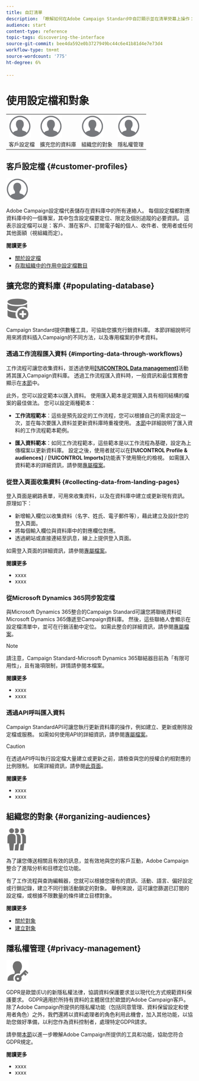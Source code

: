 ```yaml
---
title: 自訂清單
description: 「瞭解如何在Adobe Campaign Standard中自訂顯示並在清單熒幕上操作：排序、篩選、刪除或複製元素。 列出畫面會顯示一或多個指定資源的元素。」
audience: start
content-type: reference
topic-tags: discovering-the-interface
source-git-commit: bee4da592e0b3727949bc44c6e41b81d4e7e73d4
workflow-type: tm+mt
source-wordcount: '775'
ht-degree: 6%

---
```



# 使用設定檔和對象

<table>
<tr>
    <td valign="top">
        <a href="../../start/using/work-with-audiences.md"><img width="60px" alt="條件" src="assets/icon_profile.svg"/></a>
    </td>
    <td valign="top">
        <a href="../../api/using/creating-a-service.md"><img width="60px" alt="條件" src="assets/icon_profile.svg"/></a>
    </td>
    <td valign="top">
        <a href="../../api/using/interacting-with-custom-resources.md"><img width="60px" alt="條件" src="assets/icon_profile.svg"/></a>
    </td>
    <td valign="top">
        <a href="../../api/using/interacting-with-marketing-history.md"><img width="60px" alt="條件" src="assets/icon_profile.svg"/></a>
    </td>
</tr>
<tr>
<td>客戶設定檔</td>
<td>擴充您的資料庫</td>
<td>組織您的對象</td>
<td>隱私權管理</td>
</tr>
</table>

## 客戶設定檔 {#customer-profiles}

<img width="60px" alt="條件" src="assets/icon_profile.svg"/>

Adobe Campaign設定檔代表儲存在資料庫中的所有連絡人。 每個設定檔都對應資料庫中的一個專案，其中包含設定檔要定位、限定及個別追蹤的必要資訊。 這表示設定檔可以是：客戶、潛在客戶、訂閱電子報的個人、收件者、使用者或任何其他面額（視組織而定）。

**閱讀更多**

* [關於設定檔](../../audiences/using/about-profiles.md)
* [存取組織中的作用中設定檔數目](../../audiences/using/active-profiles.md)

## 擴充您的資料庫 {#populating-database}

<img width="60px" alt="條件" src="assets/icon_populate.svg"/>

Campaign Standard提供數種工具，可協助您擴充行銷資料庫。 本節詳細說明可用來將資料插入Campaign的不同方法，以及專用檔案的參考資料。

### 透過工作流程匯入資料 {#importing-data-through-workflows}

工作流程可讓您收集資料，並透過使用[**[!UICONTROL Data management]**](../../automating/using/about-data-management-activities.md)活動將其匯入Campaign資料庫。 透過工作流程匯入資料時，一般資訊和最佳實務會顯示在[本節](../../automating/using/about-data-import-and-export.md)中。

此外，您可以設定範本以匯入資料。 使用匯入範本是定期匯入具有相同結構的檔案的最佳做法。 您可以設定兩種範本：

* **工作流程範本**：這些是預先設定的工作流程，您可以根據自己的需求設定一次，並在每次要匯入資料並更新資料庫時重複使用。 [本節](../../automating/using/creating-import-workflow-templates.md)中詳細說明了匯入資料的工作流程範本範例。

* **匯入資料範本**：如同工作流程範本，這些範本是以工作流程為基礎，設定為上傳檔案以更新資料庫。 設定之後，使用者就可以在&#x200B;**[!UICONTROL Profile & audiences]** / **[!UICONTROL Imports]**&#x200B;功能表下使用簡化的檢視。 如需匯入資料範本的詳細資訊，請參閱[專屬檔案](../../automating/using/importing-data-with-import-templates.md)。

### 從登入頁面收集資料 {#collecting-data-from-landing-pages}

登入頁面是網路表單，可用來收集資料，以及在資料庫中建立或更新現有資訊。 原理如下：

* 新增輸入欄位以收集資料（名字、姓氏、電子郵件等），藉此建立及設計您的登入頁面。
* 將每個輸入欄位與資料庫中的對應欄位對應。
* 透過網站或直接連結至訊息，線上上提供登入頁面。

如需登入頁面的詳細資訊，請參閱[專屬檔案](../../channels/using/getting-started-with-landing-pages.md)。

**閱讀更多**

* xxxx
* xxxx

### 從Microsoft Dynamics 365同步設定檔

與Microsoft Dynamics 365整合的Campaign Standard可讓您將聯絡資料從Microsoft Dynamics 365傳遞至Campaign資料庫。
然後，這些聯絡人會顯示在設定檔清單中，並可在行銷活動中定位。 如需此整合的詳細資訊，請參閱[專屬檔案](../../integrating/using/d365-acs-get-started.md)。

>[!NOTE]
>
>請注意，Campaign Standard-Microsoft Dynamics 365聯結器目前為「有限可用性」，且有幾項限制，詳情請參閱本檔案。

**閱讀更多**

* xxxx
* xxxx

### 透過API呼叫匯入資料

Campaign StandardAPI可讓您執行更新資料庫的操作，例如建立、更新或刪除設定檔或服務。 如需如何使用API的詳細資訊，請參閱[專屬檔案](../../api/using/get-started-apis.md)。

>[!CAUTION]
>
>在透過API呼叫執行設定檔大量建立或更新之前，請檢查與您的授權合約相對應的比例限制。 如需詳細資訊，請參閱[此頁面](https://helpx.adobe.com/legal/product-descriptions/campaign-standard.html#ITInfrastructureResourcesbyActiveProfilesTiers)。

**閱讀更多**

* xxxx
* xxxx

## 組織您的對象 {#organizing-audiences}

<img width="60px" alt="條件" src="assets/icon_audience.svg"/>

為了讓您傳送相關且有效的訊息，並有效地與您的客戶互動，Adobe Campaign整合了進階分析和目標定位功能。

有了工作流程與查詢編輯器，您就可以根據您擁有的資訊、活動、語言、偏好設定或行銷記錄，建立不同行銷活動鎖定的對象。 舉例來說，這可讓您篩選已訂閱的設定檔，或根據不限數量的條件建立目標對象。

**閱讀更多**

* [關於對象](../../audiences/using/about-audiences.md)
* [建立對象](../../audiences/using/creating-audiences.md)

## 隱私權管理 {#privacy-management}

<img width="60px" alt="條件" src="assets/icon_privacy.svg"/>

GDPR是歐盟(EU)的新隱私權法律，協調資料保護要求並以現代化方式規範資料保護要求。 GDPR適用於所持有資料的主體居住於歐盟的Adobe Campaign客戶。 除了Adobe Campaign所提供的隱私權功能（包括同意管理、資料保留設定和使用者角色）之外，我們還將以資料處理者的角色利用此機會，加入其他功能，以協助您做好準備，以利您作為資料控制者，處理特定GDPR請求。

請參閱[本節](../../start/using/privacy.md)以進一步瞭解Adobe Campaign所提供的工具和功能，協助您符合GDPR規定。

**閱讀更多**

* xxxx
* xxxx